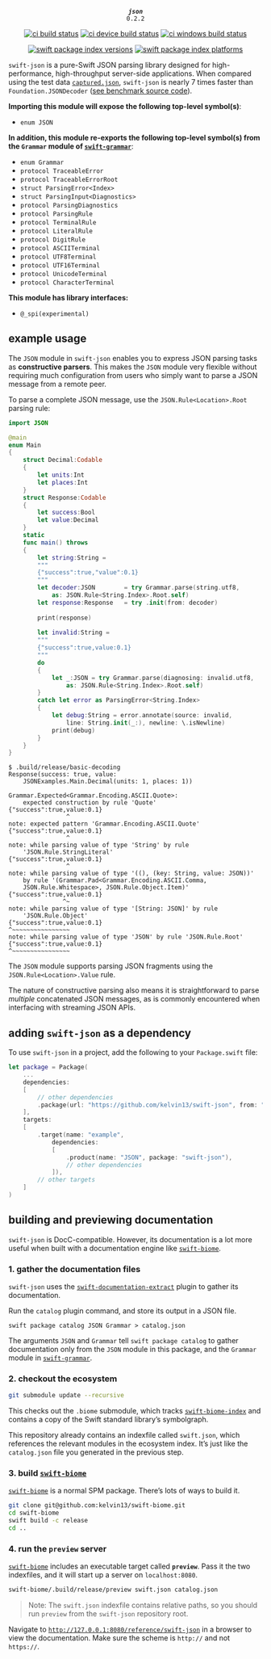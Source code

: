 <div align="center">
  
***`json`***<br>`0.2.2`
  
[![ci build status](https://github.com/kelvin13/swift-json/actions/workflows/build.yml/badge.svg)](https://github.com/kelvin13/swift-json/actions/workflows/build.yml)
[![ci device build status](https://github.com/kelvin13/swift-json/actions/workflows/build-devices.yml/badge.svg)](https://github.com/kelvin13/swift-json/actions/workflows/build-devices.yml)
[![ci windows build status](https://github.com/kelvin13/swift-json/actions/workflows/build-windows.yml/badge.svg)](https://github.com/kelvin13/swift-json/actions/workflows/build-windows.yml)

[![swift package index versions](https://img.shields.io/endpoint?url=https%3A%2F%2Fswiftpackageindex.com%2Fapi%2Fpackages%2Fkelvin13%2Fswift-json%2Fbadge%3Ftype%3Dswift-versions)](https://swiftpackageindex.com/kelvin13/swift-json)
[![swift package index platforms](https://img.shields.io/endpoint?url=https%3A%2F%2Fswiftpackageindex.com%2Fapi%2Fpackages%2Fkelvin13%2Fswift-json%2Fbadge%3Ftype%3Dplatforms)](https://swiftpackageindex.com/kelvin13/swift-json)

</div>

`swift-json` is a pure-Swift JSON parsing library designed for high-performance, high-throughput server-side applications. When compared using the test data [`captured.json`](cases/), `swift-json` is nearly 7 times faster than `Foundation.JSONDecoder` ([see benchmark source code](benchmarks/)).

**Importing this module will expose the following top-level symbol(s)**:

* `enum JSON`

**In addition, this module re-exports the following top-level symbol(s) from the `Grammar` module of [`swift-grammar`](https://github.com/kelvin13/swift-grammar)**:

* `enum Grammar`
* `protocol TraceableError`
* `protocol TraceableErrorRoot`
* `struct ParsingError<Index>`
* `struct ParsingInput<Diagnostics>`
* `protocol ParsingDiagnostics`
* `protocol ParsingRule`
* `protocol TerminalRule`
* `protocol LiteralRule`
* `protocol DigitRule`
* `protocol ASCIITerminal`
* `protocol UTF8Terminal`
* `protocol UTF16Terminal`
* `protocol UnicodeTerminal`
* `protocol CharacterTerminal`

**This module has library interfaces:**

* `@_spi(experimental)`

## example usage

The `JSON` module in `swift-json` enables you to express JSON parsing tasks as **constructive parsers**. This makes the `JSON` module very flexible without requiring much configuration from users who simply want to parse a JSON message from a remote peer.

To parse a complete JSON message, use the `JSON.Rule<Location>.Root` parsing rule:

```swift
import JSON 

@main 
enum Main 
{
    struct Decimal:Codable  
    {
        let units:Int 
        let places:Int 
    }
    struct Response:Codable 
    {
        let success:Bool 
        let value:Decimal
    }
    static 
    func main() throws
    {
        let string:String = 
        """
        {"success":true,"value":0.1}
        """
        let decoder:JSON        = try Grammar.parse(string.utf8, 
            as: JSON.Rule<String.Index>.Root.self)
        let response:Response   = try .init(from: decoder)
        
        print(response)
        
        let invalid:String = 
        """
        {"success":true,value:0.1}
        """
        do 
        {
            let _:JSON = try Grammar.parse(diagnosing: invalid.utf8, 
                as: JSON.Rule<String.Index>.Root.self)
        }
        catch let error as ParsingError<String.Index> 
        {
            let debug:String = error.annotate(source: invalid, 
                line: String.init(_:), newline: \.isNewline)
            print(debug)
        }
    }
}
```
```text
$ .build/release/basic-decoding
Response(success: true, value: 
    JSONExamples.Main.Decimal(units: 1, places: 1))

Grammar.Expected<Grammar.Encoding.ASCII.Quote>: 
    expected construction by rule 'Quote'
{"success":true,value:0.1}
                ^
note: expected pattern 'Grammar.Encoding.ASCII.Quote'
{"success":true,value:0.1}
                ^
note: while parsing value of type 'String' by rule 
    'JSON.Rule.StringLiteral'
{"success":true,value:0.1}
                ^
note: while parsing value of type '((), (key: String, value: JSON))' 
    by rule '(Grammar.Pad<Grammar.Encoding.ASCII.Comma, 
    JSON.Rule.Whitespace>, JSON.Rule.Object.Item)'
{"success":true,value:0.1}
               ^~
note: while parsing value of type '[String: JSON]' by rule 
    'JSON.Rule.Object'
{"success":true,value:0.1}
^~~~~~~~~~~~~~~~~
note: while parsing value of type 'JSON' by rule 'JSON.Rule.Root'
{"success":true,value:0.1}
^~~~~~~~~~~~~~~~~
```

The `JSON` module supports parsing JSON fragments using the `JSON.Rule<Location>.Value` rule. 

The nature of constructive parsing also means it is straightforward to parse *multiple* concatenated JSON messages, as is commonly encountered when interfacing with streaming JSON APIs.

## adding `swift-json` as a dependency 

To use `swift-json` in a project, add the following to your `Package.swift` file:

```swift
let package = Package(
    ...
    dependencies: 
    [
        // other dependencies
        .package(url: "https://github.com/kelvin13/swift-json", from: "0.2.2"),
    ],
    targets: 
    [
        .target(name: "example", 
            dependencies: 
            [
                .product(name: "JSON", package: "swift-json"),
                // other dependencies
            ]),
        // other targets
    ]
)
```

## building and previewing documentation 

`swift-json` is DocC-compatible. However, its documentation is a lot more useful when built with a documentation engine like [`swift-biome`](https://github.com/kelvin13/swift-biome).

### 1. gather the documentation files

`swift-json` uses the [`swift-documentation-extract`](https://github.com/swift-biome/swift-documentation-extract) plugin to gather its documentation. 

Run the `catalog` plugin command, and store its output in a JSON file.

```
swift package catalog JSON Grammar > catalog.json
```

The arguments `JSON` and `Grammar` tell `swift package catalog` to gather documentation only from the `JSON` module in this package, and the `Grammar` module in [`swift-grammar`](https://github.com/kelvin13/swift-grammar).

### 2. checkout the ecosystem

```bash
git submodule update --recursive 
```

This checks out the `.biome` submodule, which tracks [`swift-biome-index`](https://github.com/swift-biome/swift-biome-index) and contains a copy of the Swift standard library’s symbolgraph.

This repository already contains an indexfile called `swift.json`, which references the relevant modules in the ecosystem index. It’s just like the `catalog.json` file you generated in the previous step.

### 3. build [`swift-biome`](https://github.com/kelvin13/swift-biome) 

[`swift-biome`](https://github.com/kelvin13/swift-biome) is a normal SPM package. There’s lots of ways to build it. 

```bash
git clone git@github.com:kelvin13/swift-biome.git
cd swift-biome 
swift build -c release 
cd ..
```

### 4. run the `preview` server

[`swift-biome`](https://github.com/kelvin13/swift-biome) includes an executable target called **`preview`**. Pass it the two indexfiles, and it will start up a server on `localhost:8080`.

```bash
swift-biome/.build/release/preview swift.json catalog.json
```

> Note: The `swift.json` indexfile contains relative paths, so you should run `preview` from the `swift-json` repository root.

Navigate to [`http://127.0.0.1:8080/reference/swift-json`](http://127.0.0.1:8080/reference/swift-json) in a browser to view the documentation. Make sure the scheme is `http://` and not `https://`.
